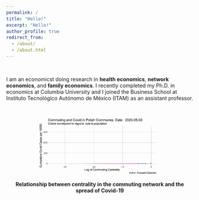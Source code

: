 ```yaml
---
permalink: /
title: "Hello!"
excerpt: "Hello!"
author_profile: true
redirect_from: 
  - /about/
  - /about.html
---
```



<br>

I am an economicst doing research in <b>health economics</b>,  <b>network economics</b>, and <b>family economics</b>. I recently completed my Ph.D. in economics at Columbia University and I joined the Business School at Instituto Tecnológico Autónomo de México (ITAM) as an assistant professor. 

<br>



<p align="center">
<img src="/images/Centrality_animated_cc.gif" width="65%"> 
</p>

<p align="center">
<b> Relationship between centrality in the commuting network and the spread of Covid-19</b>
</p>
